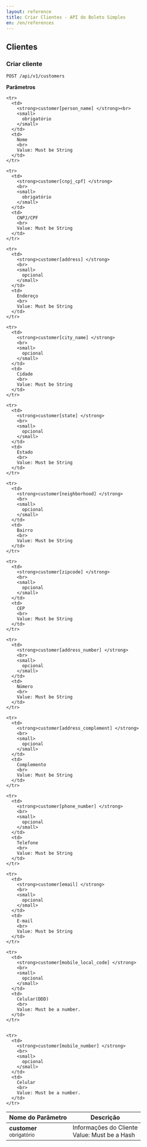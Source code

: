 ```yaml
---
layout: reference
title: Criar Clientes - API do Boleto Simples
en: /en/references
---
```


## Clientes

### Criar cliente
<code>POST /api/v1/customers</code>

**Parâmetros**

<table class='table table-bordered'>
  <thead>
    <tr>
      <th>Nome do Parâmetro</th>
      <th>Descrição</th>
    </tr>
  </thead>
  <tbody>
    <tr>
      <td>
        <strong>customer</strong>
        <br>
        <small>
          obrigatório
        </small>
      </td>
      <td>
        Informações do Cliente
        <br>
        Value: Must be a Hash
      </td>
    </tr>

    <tr>
      <td>
        <strong>customer[person_name] </strong><br>
        <small>
          obrigatório
        </small>
      </td>
      <td>
        Nome
        <br>
        Value: Must be String
      </td>
    </tr>

    <tr>
      <td>
        <strong>customer[cnpj_cpf] </strong>
        <br>
        <small>
          obrigatório
        </small>
      </td>
      <td>
        CNPJ/CPF
        <br>
        Value: Must be String
      </td>
    </tr>

    <tr>
      <td>
        <strong>customer[address] </strong>
        <br>
        <small>
          opcional  
        </small>
      </td>
      <td>
        Endereço
        <br>
        Value: Must be String
      </td>
    </tr>

    <tr>
      <td>
        <strong>customer[city_name] </strong>
        <br>
        <small>
          opcional  
        </small>
      </td>
      <td>
        Cidade
        <br>
        Value: Must be String
      </td>
    </tr>

    <tr>
      <td>
        <strong>customer[state] </strong>
        <br>
        <small>
          opcional  
        </small>
      </td>
      <td>
        Estado
        <br>
        Value: Must be String
      </td>
    </tr>

    <tr>
      <td>
        <strong>customer[neighborhood] </strong>
        <br>
        <small>
          opcional  
        </small>
      </td>
      <td>
        Bairro
        <br>
        Value: Must be String
      </td>
    </tr>

    <tr>
      <td>
        <strong>customer[zipcode] </strong>
        <br>
        <small>
          opcional  
        </small>
      </td>
      <td>
        CEP
        <br>
        Value: Must be String
      </td>
    </tr>

    <tr>
      <td>
        <strong>customer[address_number] </strong>
        <br>
        <small>
          opcional  
        </small>
      </td>
      <td>
        Número
        <br>
        Value: Must be String
      </td>
    </tr>

    <tr>
      <td>
        <strong>customer[address_complement] </strong>
        <br>
        <small>
          opcional  
        </small>
      </td>
      <td>
        Complemento
        <br>
        Value: Must be String
      </td>
    </tr>

    <tr>
      <td>
        <strong>customer[phone_number] </strong>
        <br>
        <small>
          opcional  
        </small>
      </td>
      <td>
        Telefone
        <br>
        Value: Must be String
      </td>
    </tr>

    <tr>
      <td>
        <strong>customer[email] </strong>
        <br>
        <small>
          opcional  
        </small>
      </td>
      <td>
        E-mail
        <br>
        Value: Must be String
      </td>
    </tr>

    <tr>
      <td>
        <strong>customer[mobile_local_code] </strong>
        <br>
        <small>
          opcional  
        </small>
      </td>
      <td>
        Celular(DDD)
        <br>
        Value: Must be a number.
      </td>
    </tr>


    <tr>
      <td>
        <strong>customer[mobile_number] </strong>
        <br>
        <small>
          opcional  
        </small>
      </td>
      <td>
        Celular
        <br>
        Value: Must be a number.
      </td>
    </tr>

  </tbody>
</table>
